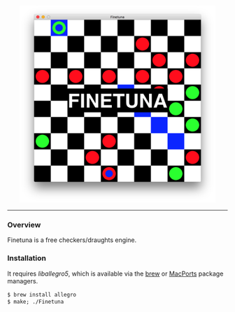 <div align="center">
	<a href="#"> <img width="450px" height="450px" src="deps/screen.png"></a>
</div>

----------------------------------------------------------------

### Overview

Finetuna is a free checkers/draughts engine.

### Installation

It requires _liballegro5_, which is available via the [brew](http://brew.sh) or
[MacPorts](https://www.macports.org) package managers.

```
$ brew install allegro
$ make; ./Finetuna
```
